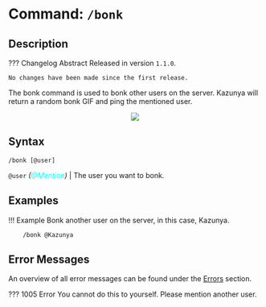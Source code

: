 # **Command:** `/bonk`

## **Description**

??? Changelog Abstract
    Released in version `1.1.0`.

    No changes have been made since the first release.

The bonk command is used to bonk other users on the server. Kazunya will return a random bonk GIF and ping the mentioned user.

<p align="center"><img src="https://media.tenor.com/mXwNLMSQRN8AAAAC/yuru-yuri-chinatsu-yoshikawa.gif"></p>

## **Syntax**

    /bonk [@user]

`@user` *(<span style="color:aqua">@Mention</span>)* | The user you want to bonk.

## **Examples**

!!! Example
    Bonk another user on the server, in this case, Kazunya.

        /bonk @Kazunya

## **Error Messages**

An overview of all error messages can be found under the <a href="/errors/">Errors</a> section.

??? 1005 Error
    You cannot do this to yourself. Please mention another user.